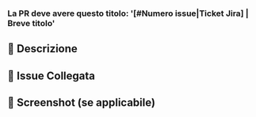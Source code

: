 ### La PR deve avere questo titolo: '[#Numero issue|Ticket Jira] | Breve titolo'
## 📖 Descrizione

<!-- Spiega brevemente lo scopo di queste modifiche e il problema che risolve -->

## 🔗 Issue Collegata

<!-- Collega l’issue corrispondente, ad es. `Fixes #123` -->


## 📸 Screenshot (se applicabile)

<!-- Inserisci immagini o gif che mostrano il risultato -->
